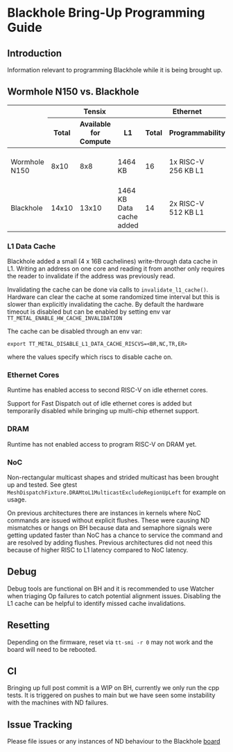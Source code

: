 # Blackhole Bring-Up Programming Guide

## Introduction

Information relevant to programming Blackhole while it is being brought up.

## Wormhole N150 vs. Blackhole

<table><thead>
  <tr>
    <th rowspan="3"></th>
    <th colspan="3">Tensix</th>
    <th colspan="2">Ethernet</th>
    <th colspan="3">DRAM</th>
    <th colspan="4">NoC</th>
  </tr>
  <tr>
    <th rowspan="2">Total</th>
    <th rowspan="2">Available for Compute</th>
    <th rowspan="2">L1</th>
    <th rowspan="2">Total</th>
    <th rowspan="2">Programmability&nbsp;&nbsp;</th>
    <th rowspan="2">Total</th>
    <th rowspan="2">Bank Size </th>
    <th rowspan="2">Programmability</th>
    <th colspan="3">Alignments</th>
    <th rowspan="2">Multicast</th>
  </tr>
  <tr>
    <th>DRAM</th>
    <th>PCIe</th>
    <th>L1</th>
  </tr></thead>
<tbody>
  <tr>
    <td>Wormhole N150</td>
    <td>8x10</td>
    <td>8x8</td>
    <td>1464 KB</td>
    <td>16</td>
    <td>1x RISC-V<br>256 KB L1</td>
    <td>12 banks</td>
    <td>1 GB</td>
    <td>N/A</td>
    <td>Read: 32B<br>Write: 16B</td>
    <td>Read: 32B<br>Write: 16B</td>
    <td>Read: 16B<br>Write: 16B</td>
    <td>Rectangular</td>
  </tr>
  <tr>
    <td>Blackhole</td>
    <td>14x10</td>
    <td>13x10</td>
    <td>1464 KB<br>Data cache added </td>
    <td>14</td>
    <td>2x RISC-V<br>512 KB L1</td>
    <td>8 banks</td>
    <td>~4 GB</td>
    <td>1x RISC-V<br>128 KB L1</td>
    <td>Read: 64B<br>Write: 16B</td>
    <td>Read: 64B<br>Write 16B</td>
    <td>Read: 16B<br>Write: 16B</td>
    <td>Rectangular<br>Strided<br>L-shaped</td>
  </tr>
</tbody></table>

### L1 Data Cache

Blackhole added a small (4 x 16B cachelines) write-through data cache in L1. Writing an address on one core and reading it from another only requires the reader to invalidate if the address was previously read.

Invalidating the cache can be done via calls to `invalidate_l1_cache()`. Hardware can clear the cache at some randomized time interval but this is slower than explicitly invalidating the cache. By default the hardware timeout is disabled but can be enabled by setting env var `TT_METAL_ENABLE_HW_CACHE_INVALIDATION`

The cache can be disabled through an env var:
```
export TT_METAL_DISABLE_L1_DATA_CACHE_RISCVS=<BR,NC,TR,ER>
```
where the values specify which riscs to disable cache on.

### Ethernet Cores

Runtime has enabled access to second RISC-V on idle ethernet cores.

Support for Fast Dispatch out of idle ethernet cores is added but temporarily disabled while bringing up multi-chip ethernet support.

### DRAM

Runtime has not enabled access to program RISC-V on DRAM yet.

### NoC

Non-rectangular multicast shapes and strided multicast has been brought up and tested. See gtest `MeshDispatchFixture.DRAMtoL1MulticastExcludeRegionUpLeft` for example on usage.

On previous architectures there are instances in kernels where NoC commands are issued without explicit flushes. These were causing ND mismatches or hangs on BH because data and semaphore signals were getting updated faster than NoC has a chance to service the command and are resolved by adding flushes. Previous architectures did not need this because of higher RISC to L1 latency compared to NoC latency.

## Debug

Debug tools are functional on BH and it is recommended to use Watcher when triaging Op failures to catch potential alignment issues. Disabling the L1 cache can be helpful to identify missed cache invalidations.

## Resetting

Depending on the firmware, reset via `tt-smi -r 0` may not work and the board will need to be rebooted.

## CI

Bringing up full post commit is a WIP on BH, currently we only run the cpp tests. It is triggered on pushes to main but we have seen some instability with the machines with ND failures.

## Issue Tracking

Please file issues or any instances of ND behaviour to the Blackhole [board](https://github.com/orgs/tenstorrent/projects/50/views/1)
